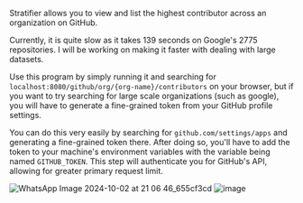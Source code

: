 Stratifier allows you to view and list the highest contributor across an organization on GitHub. 

Currently, it is quite slow as it takes 139 seconds on Google's 2775 repositories. I will be working on making it faster with dealing with large datasets.

Use this program by simply running it and searching for `localhost:8080/github/org/{org-name}/contributors` on your browser, but if you want to try searching for large scale organizations (such as google), you will have to generate a fine-grained token from your GitHub profile settings. 

You can do this very easily by searching for `github.com/settings/apps` and generating a fine-grained token there. After doing so, you'll have to add the token to your machine's environment variables with the variable being named `GITHUB_TOKEN`. This step will authenticate you for GitHub's API, allowing for greater primary request limit.

![WhatsApp Image 2024-10-02 at 21 06 46_655cf3cd](https://github.com/user-attachments/assets/047ff675-71d9-4e0a-b4a7-262a3ab21619)
![image](https://github.com/user-attachments/assets/8a9e6d9f-097f-40c1-b629-1dbf80c0d286)
